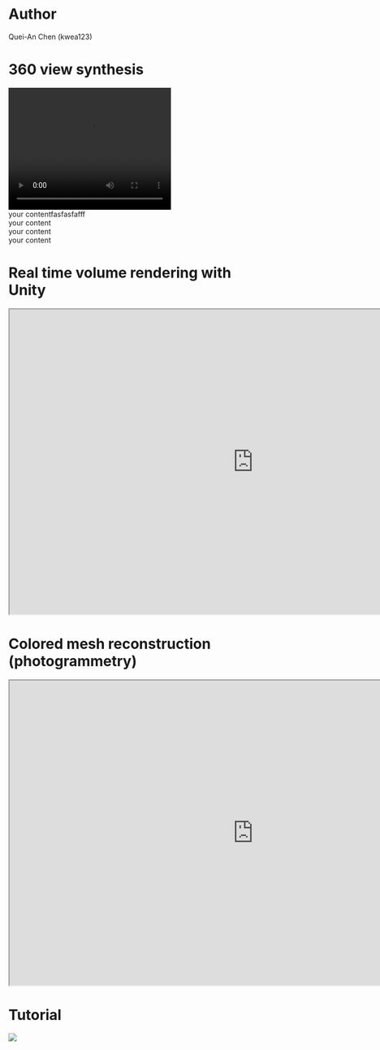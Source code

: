 <link rel="stylesheet" type="text/css" href="//cdn.jsdelivr.net/npm/slick-carousel@1.8.1/slick/slick.css"/>
<link rel="stylesheet" type="text/css" href="//cdn.jsdelivr.net/npm/slick-carousel@1.8.1/slick/slick-theme.css"/>
<link rel="stylesheet" type="text/css" href="style.css"/>

<script type="text/javascript" src="//code.jquery.com/jquery-1.11.0.min.js"></script>
<script type="text/javascript" src="//code.jquery.com/jquery-migrate-1.2.1.min.js"></script>
<script type="text/javascript" src="//cdn.jsdelivr.net/npm/slick-carousel@1.8.1/slick/slick.min.js"></script>

# Author
Quei-An Chen (kwea123)

# 360 view synthesis
<div class="your-class">
  <video width="320" height="240" controls>
    <source src="movie.mp4" type="video/mp4">
    <source src="movie.ogg" type="video/ogg">
  Your browser does not support the video tag.
  </video> 
  <div>your contentfasfasfafff</div>
  <div>your content</div>
  <div>your content</div>
  <div>your content</div>
</div>

<script>
$(document).ready(function(){
  $('.your-class').slick({
    slidesToShow: 3,
    slidesToScroll: 1,
    autoplay: true,
    autoplaySpeed: 2000,
  });
});
</script>

# Real time volume rendering with Unity
<iframe src="https://i.simmer.io/@kwea123/nerf-volume-rendering" style="width:960px;height:600px"></iframe>

# Colored mesh reconstruction (photogrammetry)
<iframe src="https://i.simmer.io/@kwea123/nerf-mesh" style="width:960px;height:600px"></iframe>



# Tutorial

<a href="https://www.youtube.com/playlist?list=PLDV2CyUo4q-K02pNEyDr7DYpTQuka3mbV">
<img src="https://user-images.githubusercontent.com/11364490/80913471-d5781080-8d7f-11ea-9f72-9d68402b8271.png">
</a>
